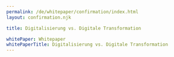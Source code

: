 ```yaml
---
permalink: /de/whitepaper/confirmation/index.html
layout: confirmation.njk

title: Digitalisierung vs. Digitale Transformation

whitePaper: Whitepaper
whitePaperTitle: Digitalisierung vs. Digitale Transformation
---
```

